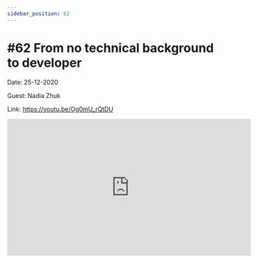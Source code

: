```yaml
---
sidebar_position: 62
---
```


# #62 From no technical background to developer

Date: 25-12-2020

Guest: Nadia Zhuk

Link: https://youtu.be/Og0mU_rQtDU

<iframe width="560" height="315" src="https://www.youtube.com/embed/Og0mU_rQtDU" title="YouTube video player" frameborder="0" allow="accelerometer; autoplay; clipboard-write; encrypted-media; gyroscope; picture-in-picture; web-share" allowfullscreen></iframe>